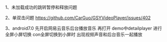 1、未加载成功的跳转暂停和释放问题

2、单双击问题 https://github.com/CarGuo/GSYVideoPlayer/issues/402

3、android7.0 先开启网易云音乐后台播放音乐 再打开 demo中detailplayer 进行全屏小屏切换 con全屏切换到小屏时 出现视频声音和后台音乐一起播放

